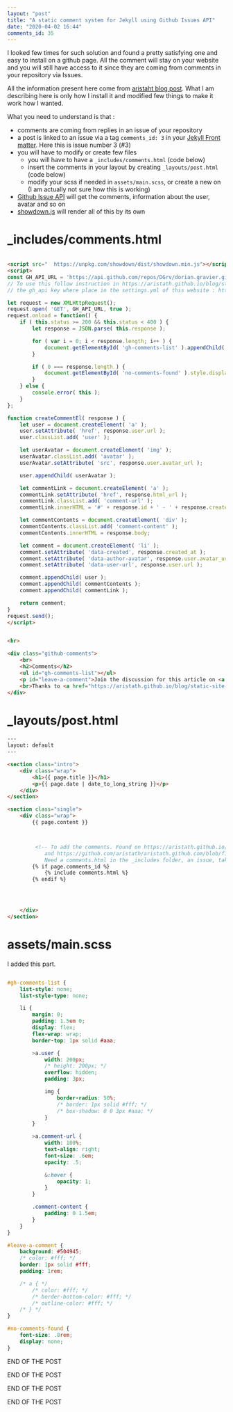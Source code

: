 ```yaml
---
layout: "post"
title: "A static comment system for Jekyll using Github Issues API"
date: "2020-04-02 16:44"
comments_id: 35
---
```


I looked few times for such solution and found a pretty satisfying one and easy to install on a github page.
All the comment will stay on your website and you will still have access to it since they are coming from comments in your repository via Issues.

All the information present here come from [aristaht blog post](https://aristath.github.io/blog/static-site-comments-using-github-issues-api). What I am describing here is only how I install it and modified few things to make it work how I wanted.

What you need to understand is that :
- comments are coming from replies in an issue of your repository
- a post is linked to an issue via a tag `comments_id: 3` in your [Jekyll Front matter](https://jekyllrb.com/docs/front-matter/). Here this is issue number 3 (#3)
- you will have to modify or create few files
  - you will have to have a `_includes/comments.html` (code below)
  - insert the comments in your layout by creating `_layouts/post.html`  (code below)
  - modify your scss if needed in `assets/main.scss`, or create a new on (I am actually not sure how this is working)
- [Github Issue API](https://developer.github.com/v3/issues/) will get the comments, information about the user, avatar and so on
- [showdown.js](https://github.com/showdownjs/showdown) will render all of this by its own


# _includes/comments.html

```html

<script src="  https://unpkg.com/showdown/dist/showdown.min.js"></script>
<script>
const GH_API_URL = 'https://api.github.com/repos/DGrv/dorian.gravier.github.io/issues/{{ page.comments_id }}/comments' //?client_id={{ site.data.settings.gh_api.ci }}&client_secret={{ site.data.settings.gh_api.cs }}';
// To use this follow instruction in https://aristath.github.io/blog/static-site-comments-using-github-issues-api
// the gh_api key where place in the settings.yml of this website : https://github.com/aristath/aristath.github.com/blob/f1b80c1202ed9edd3d5b8b9ba7cf15f347d4bfc6/_data/settings.yml

let request = new XMLHttpRequest();
request.open( 'GET', GH_API_URL, true );
request.onload = function() {
	if ( this.status >= 200 && this.status < 400 ) {
		let response = JSON.parse( this.response );

		for ( var i = 0; i < response.length; i++ ) {
			document.getElementById( 'gh-comments-list' ).appendChild( createCommentEl( response[ i ] ) );
		}

		if ( 0 === response.length ) {
			document.getElementById( 'no-comments-found' ).style.display = 'block';
		}
	} else {
		console.error( this );
	}
};

function createCommentEl( response ) {
	let user = document.createElement( 'a' );
	user.setAttribute( 'href', response.user.url );
	user.classList.add( 'user' );

	let userAvatar = document.createElement( 'img' );
	userAvatar.classList.add( 'avatar' );
	userAvatar.setAttribute( 'src', response.user.avatar_url );

	user.appendChild( userAvatar );

	let commentLink = document.createElement( 'a' );
	commentLink.setAttribute( 'href', response.html_url );
	commentLink.classList.add( 'comment-url' );
	commentLink.innerHTML = '#' + response.id + ' - ' + response.created_at;

	let commentContents = document.createElement( 'div' );
	commentContents.classList.add( 'comment-content' );
	commentContents.innerHTML = response.body;

	let comment = document.createElement( 'li' );
	comment.setAttribute( 'data-created', response.created_at );
	comment.setAttribute( 'data-author-avatar', response.user.avatar_url );
	comment.setAttribute( 'data-user-url', response.user.url );

	comment.appendChild( user );
	comment.appendChild( commentContents );
	comment.appendChild( commentLink );

	return comment;
}
request.send();
</script>


<hr>

<div class="github-comments">
	<br>
	<h2>Comments</h2>
	<ul id="gh-comments-list"></ul>
	<p id="leave-a-comment">Join the discussion for this article on <a href="https://github.com/DGrv/dorian.gravier.github.io/issues/{{ page.comments_id }}">this ticket</a>. Comments appear on this page instantly.
	<br>Thanks to <a href="https://aristath.github.io/blog/static-site-comments-using-github-issues-api">aristaht</a> for making this static comment system possible.</p>
</div>
```

# _layouts/post.html

```html
---
layout: default
---

<section class="intro">
	<div class="wrap">
		<h1>{{ page.title }}</h1>
		<p>{{ page.date | date_to_long_string }}</p>
	</div>
</section>

<section class="single">
	<div class="wrap">
		{{ page.content }}



		 <!-- To add the comments. Found on https://aristath.github.io/blog/static-site-comments-using-github-issues-api
			and https://github.com/aristath/aristath.github.com/blob/f1b80c1202ed9edd3d5b8b9ba7cf15f347d4bfc6/_layouts/post.html#L22-L24
			Need a comments.html in the _includes folder, an issue, take care of the id and a tag in the post (comment_id)-->
		{% if page.comments_id %}
			{% include comments.html %}
		{% endif %}




	</div>
</section>
```

# assets/main.scss

I added this part.

```css

#gh-comments-list {
    list-style: none;
    list-style-type: none;

    li {
        margin: 0;
        padding: 1.5em 0;
        display: flex;
        flex-wrap: wrap;
        border-top: 1px solid #aaa;

        >a.user {
            width: 200px;
            /* height: 200px; */
            overflow: hidden;
            padding: 3px;

            img {
                border-radius: 50%;
                /* border: 1px solid #fff; */
                /* box-shadow: 0 0 3px #aaa; */
            }
        }

        >a.comment-url {
            width: 100%;
            text-align: right;
            font-size: .6em;
            opacity: .5;

            &:hover {
                opacity: 1;
            }
        }

        .comment-content {
            padding: 0 1.5em;
        }
    }
}

#leave-a-comment {
    background: #504945;
    /* color: #fff; */
	border: 1px solid #fff;
    padding: 1rem;

    /* a { */
        /* color: #fff; */
        /* border-bottom-color: #fff; */
        /* outline-color: #fff; */
    /* } */
}

#no-comments-found {
    font-size: .8rem;
    display: none;
}

```

END OF THE POST

END OF THE POST

END OF THE POST

END OF THE POST
